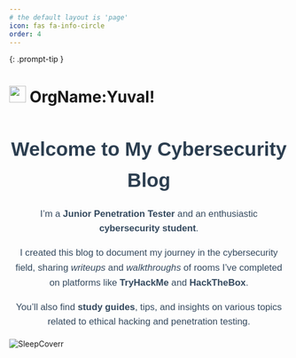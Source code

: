 ```yaml
---
# the default layout is 'page'
icon: fas fa-info-circle
order: 4
---
```

{: .prompt-tip }
> 
<h1 align="left">
  <div align="left">
   <img src="https://who.is/static/images/whois-logo.svg" height="30" alt="whois logo"/>
    OrgName:Yuval!
  </div>
</h1>
<section style="font-family: Arial, sans-serif; line-height: 1.6; max-width: 800px; margin: 0 auto; text-align: center;">
    <h2 style="font-size: 2.5em; color: #2c3e50; margin-bottom: 20px;">Welcome to My Cybersecurity Blog</h2>
    <p style="font-size: 1.2em; color: #34495e;">
        I’m a <strong>Junior Penetration Tester</strong> and an enthusiastic <strong>cybersecurity student</strong>.
    </p>
    <p style="font-size: 1.2em; color: #34495e;">
        I created this blog to document my journey in the cybersecurity field, sharing <em>writeups</em> and <em>walkthroughs</em> of rooms I’ve completed on platforms like <strong>TryHackMe</strong> and <strong>HackTheBox</strong>.
    </p>
    <p style="font-size: 1.2em; color: #34495e;">
        You’ll also find <strong>study guides</strong>, tips, and insights on various topics related to ethical hacking and penetration testing.
    </p>
</section>

![SleepCoverr](https://github.com/user-attachments/assets/037a1692-b7a6-4f05-abdf-11b5f4941285)

